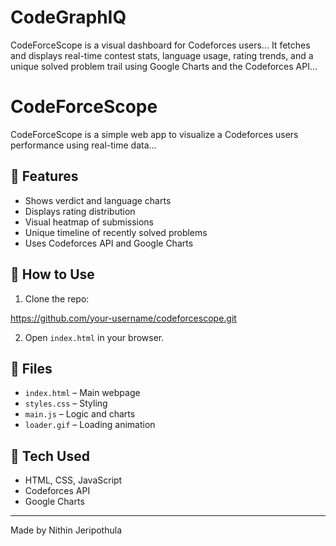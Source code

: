 # CodeGraphIQ
CodeForceScope is a visual dashboard for Codeforces users... It fetches and displays real-time contest stats, language usage, rating trends, and a unique solved problem trail using Google Charts and the Codeforces API...

# CodeForceScope

CodeForceScope is a simple web app to visualize a Codeforces users performance using real-time data...

## 🔹 Features
- Shows verdict and language charts
- Displays rating distribution
- Visual heatmap of submissions
- Unique timeline of recently solved problems
- Uses Codeforces API and Google Charts

## 🚀 How to Use
1. Clone the repo:

https://github.com/your-username/codeforcescope.git

2. Open `index.html` in your browser.

## 📂 Files
- `index.html` – Main webpage
- `styles.css` – Styling
- `main.js` – Logic and charts
- `loader.gif` – Loading animation

## 📌 Tech Used
- HTML, CSS, JavaScript
- Codeforces API
- Google Charts

---

Made by Nithin Jeripothula


